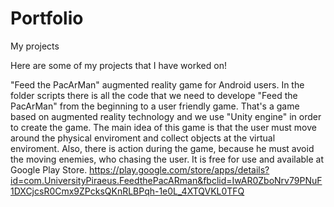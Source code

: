 # Portfolio
My projects

Here are some of my projects that I have worked on!

"Feed the PacArMan" augmented reality game for Android users.
In the folder scripts there is all the code that we need to develope "Feed the PacArMan" from the beginning to a user friendly game.
That's a game based on augmented reality technology and we use "Unity engine" in order to create the game.
The main idea of this game is that the user must move around the physical enviroment and collect objects at the virtual enviroment. Also, there is action during the game, because he must avoid the moving enemies, who chasing the user. 
It is free for use and available at Google Play Store.
https://play.google.com/store/apps/details?id=com.UniversityPiraeus.FeedthePacARman&fbclid=IwAR0ZboNrv79PNuF1DXCjcsR0Cmx9ZPcksQKnRLBPqh-1e0L_4XTQVKL0TFQ
